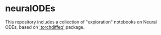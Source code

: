 # neuralODEs

This repository includes a collection of "exploration" notebooks on Neural ODEs, based on ['torchdiffeq'](https://github.com/rtqichen/torchdiffeq) package.
